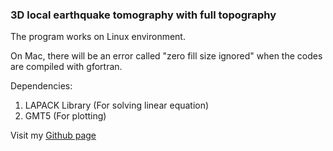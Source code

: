 ### 3D local earthquake tomography with full topography

The program works on Linux environment.

On Mac, there will be an error called "zero fill size ignored" when the
codes are compiled with gfortran.

Dependencies:   
1. LAPACK Library (For solving linear equation)   
2. GMT5 (For plotting)

Visit my [Github page](http://penglipk.github.io/LETFT/)
